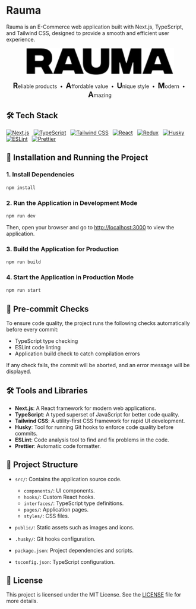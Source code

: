# Rauma

Rauma is an E-Commerce web application built with Next.js, TypeScript, and Tailwind CSS, designed to provide a smooth and efficient user experience.

<p align="center">
  <img src="public/assets/logo_white_bg.svg" alt="Rauma Logo" width="400"/>
</p>

<p align="center">
  <span style="font-size:20px; font-weight:bold;">R</span>eliable products &nbsp;•&nbsp;
  <span style="font-size:20px; font-weight:bold;">A</span>ffordable value &nbsp;•&nbsp;
  <span style="font-size:20px; font-weight:bold;">U</span>nique style &nbsp;•&nbsp;
  <span style="font-size:20px; font-weight:bold;">M</span>odern &nbsp;•&nbsp;
  <span style="font-size:20px; font-weight:bold;">A</span>mazing
</p>

## 🛠️ Tech Stack

[![Next.js](https://img.shields.io/badge/Next.js-000000?style=for-the-badge&logo=next.js&logoColor=white)](https://nextjs.org/) &nbsp;
[![TypeScript](https://img.shields.io/badge/TypeScript-007ACC?style=for-the-badge&logo=typescript&logoColor=white)](https://www.typescriptlang.org/) &nbsp;
[![Tailwind CSS](https://img.shields.io/badge/Tailwind_CSS-06B6D4?style=for-the-badge&logo=tailwind-css&logoColor=white)](https://tailwindcss.com/) &nbsp;
[![React](https://img.shields.io/badge/React-61DAFB?style=for-the-badge&logo=react&logoColor=black)](https://reactjs.org/) &nbsp;
[![Redux](https://img.shields.io/badge/Redux-764ABC?style=for-the-badge&logo=redux&logoColor=white)](https://redux.js.org/) &nbsp;
[![Husky](https://img.shields.io/badge/Husky-000000?style=for-the-badge&logo=git&logoColor=white)](https://typicode.github.io/husky/#/) &nbsp;
[![ESLint](https://img.shields.io/badge/ESLint-4B32C3?style=for-the-badge&logo=eslint&logoColor=white)](https://eslint.org/) &nbsp;
[![Prettier](https://img.shields.io/badge/Prettier-F7B93E?style=for-the-badge&logo=prettier&logoColor=white)](https://prettier.io/)

## 🚀 Installation and Running the Project

### 1. Install Dependencies

```bash
npm install
```

### 2. Run the Application in Development Mode

```bash
npm run dev
```

Then, open your browser and go to [http://localhost:3000](http://localhost:3000) to view the application.

### 3. Build the Application for Production

```bash
npm run build
```

### 4. Start the Application in Production Mode

```bash
npm run start
```

## 🧪 Pre-commit Checks

To ensure code quality, the project runs the following checks automatically before every commit:

- TypeScript type checking
- ESLint code linting
- Application build check to catch compilation errors

If any check fails, the commit will be aborted, and an error message will be displayed.

## 🛠️ Tools and Libraries

- **Next.js**: A React framework for modern web applications.
- **TypeScript**: A typed superset of JavaScript for better code quality.
- **Tailwind CSS**: A utility-first CSS framework for rapid UI development.
- **Husky**: Tool for running Git hooks to enforce code quality before commits.
- **ESLint**: Code analysis tool to find and fix problems in the code.
- **Prettier**: Automatic code formatter.

## 📁 Project Structure

- `src/`: Contains the application source code.

  - `components/`: UI components.
  - `hooks/`: Custom React hooks.
  - `interfaces/`: TypeScript type definitions.
  - `pages/`: Application pages.
  - `styles/`: CSS files.

- `public/`: Static assets such as images and icons.
- `.husky/`: Git hooks configuration.
- `package.json`: Project dependencies and scripts.
- `tsconfig.json`: TypeScript configuration.

## 📄 License

This project is licensed under the MIT License. See the [LICENSE](LICENSE) file for more details.
